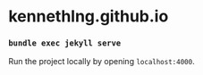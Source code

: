 # kennethlng.github.io

### `bundle exec jekyll serve`

Run the project locally by opening `localhost:4000`.
